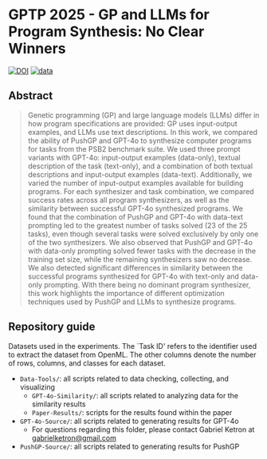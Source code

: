 # GPTP 2025 - GP and LLMs for Program Synthesis: No Clear Winners

[![DOI](https://zenodo.org/badge/DOI/10.5281/zenodo.15171303.svg)](https://doi.org/10.5281/zenodo.15171303)
[![data](https://img.shields.io/badge/go_to-data-9807FF)](https://osf.io/s7vhj/)

## Abstract

> Genetic programming (GP) and large language models (LLMs) differ in how program specifications are provided: GP uses input-output examples, and LLMs use text descriptions.
In this work, we compared the ability of PushGP and GPT-4o to synthesize computer programs for tasks from the PSB2 benchmark suite.
We used three prompt variants with GPT-4o: input-output examples (data-only), textual description of the task (text-only), and a combination of both textual descriptions and input-output examples (data-text).
Additionally, we varied the number of input-output examples available for building programs.
For each synthesizer and task combination, we compared success rates across all program synthesizers, as well as the similarity between successful GPT-4o synthesized programs.
We found that the combination of PushGP and GPT-4o with data-text prompting led to the greatest number of tasks solved (23 of the 25 tasks), even though several tasks were solved exclusively by only one of the two synthesizers.
We also observed that PushGP and GPT-4o with data-only prompting solved fewer tasks with the decrease in the training set size, while the remaining synthesizers saw no decrease.
We also detected significant differences in similarity between the successful programs synthesized for GPT-4o with text-only and data-only prompting.
With there being no dominant program synthesizer, this work highlights the importance of different optimization techniques used by PushGP and LLMs to synthesize programs.

## Repository guide

Datasets used in the experiments. The `Task ID' refers to the identifier used to extract the dataset from OpenML. The other columns denote the number of rows, columns, and classes for each dataset.

- `Data-Tools/`: all scripts related to data checking, collecting, and visualizing
  - `GPT-4o-Similarity/`: all scripts related to analyzing data for the similarity results
  - `Paper-Results/`: scripts for the results found within the paper
- `GPT-4o-Source/`: all scripts related to generating results for GPT-4o
  - For questions regarding this folder, please contact Gabriel Ketron at gabrielketron@gmail.com
- `PushGP-Source/`: all scripts related to generating results for PushGP